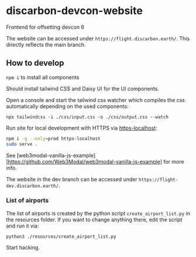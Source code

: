 # discarbon-devcon-website
Frontend for offsetting devcon 6

The website can be accessed under `https://flight.discarbon.earth/`. This directly reflects the main branch.


## How to develop

`npm i` to install all components

Should install tailwind CSS and Daisy UI for the UI components.

Open a console and start the tailwind css watcher which compiles the css automatically depending on the used components:

`npx tailwindcss -i ./css/input.css -o ./css/output.css --watch`

Run site for local development with HTTPS via [https-localhost](https://github.com/daquinoaldo/https-localhost):
```sh
npm i -g --only=prod https-localhost
sudo serve .
```
See [web3modal-vanilla-js-example][https://github.com/Web3Modal/web3modal-vanilla-js-example] for more info.

The website in the dev branch can be accessed under `https://flight-dev.discarbon.earth/`.


### List of airports

The list of airports is created by the python script `create_airport_list.py` in the resources folder. If you want to change anything there, edit the script and run it via:

`python3 ./resources/create_airport_list.py `


Start hacking.
